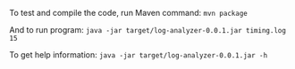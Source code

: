 To test and compile the code, run Maven command: 
```mvn package```

And to run program:
```java -jar target/log-analyzer-0.0.1.jar timing.log 15```

To get help information:
```java -jar target/log-analyzer-0.0.1.jar -h```

